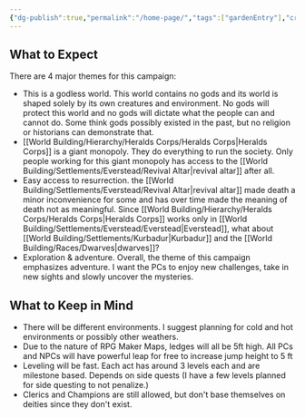 ```yaml
---
{"dg-publish":true,"permalink":"/home-page/","tags":["gardenEntry"],"created":"2025-02-03T14:19:02.123-05:00","updated":"2025-02-09T15:13:22.706-05:00"}
---
```


## What to Expect
There are 4 major themes for this campaign:
- This is a godless world. This world contains no gods and its world is shaped solely by its own creatures and environment. No gods will protect this world and no gods will dictate what the people can and cannot do. Some think gods possibly existed in the past, but no religion or historians can demonstrate that. 
- [[World Building/Hierarchy/Heralds Corps/Heralds Corps\|Heralds Corps]] is a giant monopoly. They do everything to run the society. Only people working for this giant monopoly has access to the [[World Building/Settlements/Everstead/Revival Altar\|revival altar]] after all. 
- Easy access to resurrection. the [[World Building/Settlements/Everstead/Revival Altar\|revival altar]] made death a minor inconvenience for some and has over time made the meaning of death not as meaningful. Since [[World Building/Hierarchy/Heralds Corps/Heralds Corps\|Heralds Corps]] works only in [[World Building/Settlements/Everstead/Everstead\|Everstead]], what about [[World Building/Settlements/Kurbadur\|Kurbadur]] and the [[World Building/Races/Dwarves\|dwarves]]?
- Exploration & adventure. Overall, the theme of this campaign emphasizes adventure. I want the PCs to enjoy new challenges, take in new sights and slowly uncover the mysteries.

## What to Keep in Mind
- There will be different environments. I suggest planning for cold and hot environments or possibly other weathers.
- Due to the nature of RPG Maker Maps, ledges will all be 5ft high. All PCs and NPCs will have powerful leap for free to increase jump height to 5 ft
- Leveling will be fast. Each act has around 3 levels each and are milestone based. Depends on side quests (I have a few levels planned for side questing to not penalize.)
- Clerics and Champions are still allowed, but don't base themselves on deities since they don't exist.